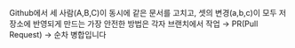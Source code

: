 Github에서 세 사람(A,B,C)이 동시에 같은 문서를 고치고, 셋의 변경(a,b,c)이 모두 저장소에 반영되게 만드는 가장 안전한 방법은
각자 브랜치에서 작업 → PR(Pull Request) → 순차 병합입니다

